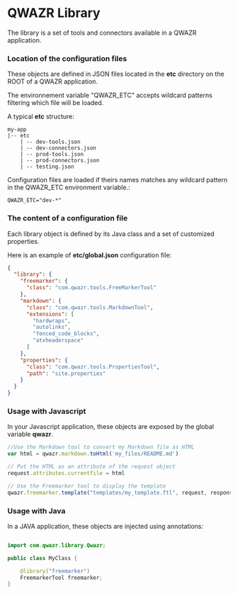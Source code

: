QWAZR Library
================

The library is a set of tools and connectors available in a QWAZR application.

### Location of the configuration files

These objects are defined in JSON files located in the **etc** directory on the ROOT of a QWAZR application.

The environnement variable "QWAZR_ETC" accepts wildcard patterns filtering which file will be loaded.

A typical **etc** structure:

```
my-app
|-- etc
    | -- dev-tools.json
    | -- dev-connectors.json
    | -- prod-tools.json
    | -- prod-connectors.json
    | -- testing.json
```

Configuration files are loaded if theirs names matches any wildcard pattern in the QWAZR_ETC environment variable.:

    QWAZR_ETC="dev-*"

### The content of a configuration file

Each library object is defined by its Java class and a set of customized properties.

Here is an example of **etc/global.json** configuration file:


```json
{
  "library": {
    "freemarker": {
      "class": "com.qwazr.tools.FreeMarkerTool"
    },
    "markdown": {
      "class": "com.qwazr.tools.MarkdownTool",
      "extensions": [
        "hardwraps",
        "autolinks",
        "fenced_code_blocks",
        "atxheaderspace"
      ]
    },
    "properties": {
      "class": "com.qwazr.tools.PropertiesTool",
      "path": "site.properties"
    }
  }
}
```

### Usage with Javascript

In your Javascript application, these objects are exposed by the global variable **qwazr**.

```js
//Use the Markdown tool to convert my Markdown file as HTML
var html = qwazr.markdown.toHtml('my_files/README.md')

// Put the HTML as an attribute of the request object
request.attributes.currentfile = html

// Use the Freemarker tool to display the template
qwazr.freemarker.template("templates/my_template.ftl", request, response)
```

### Usage with Java

In a JAVA application, these objects are injected using annotations:

```java

import com.qwazr.library.Qwazr;

public class MyClass {

    @library("freemarker")
    FreemarkerTool freemarker;
}

```


